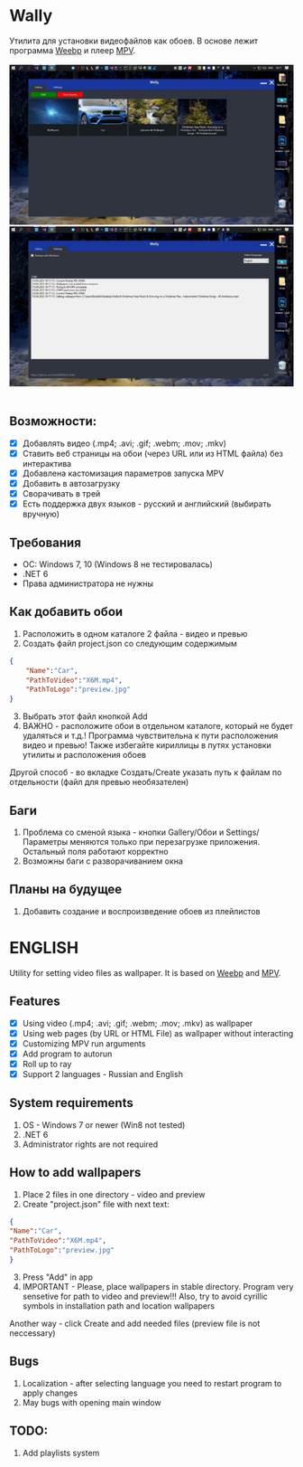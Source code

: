 # Wally
Утилита для установки видеофайлов как обоев. В основе лежит программа [Weebp](https://github.com/Francesco149/weebp) и плеер [MPV](https://mpv.io).
<br>
<br>
![](https://github.com/AskoRBINKAs/Wally/blob/master/0QUWXk1ghbU.jpg)
<br>
![](https://github.com/AskoRBINKAs/Wally/blob/master/3Rg_JfIQYr0.jpg)
<br>
<br>
## Возможности:<br>
- [x] Добавлять видео (.mp4; .avi; .gif; .webm; .mov; .mkv)
- [x] Ставить веб страницы на обои (через URL или из HTML файла) без интерактива
- [x] Добавлена кастомизация параметров запуска MPV 
- [x] Добавить в автозагрузку
- [x] Сворачивать в трей
- [x] Есть поддержка двух языков - русский и английский (выбирать вручную)
## Требования
* ОС: Windows 7, 10 (Windows 8 не тестировалась)
* .NET 6
* Права администратора не нужны

## Как добавить обои 
1. Расположить в одном каталоге 2 файла - видео и превью
2. Создать файл project.json со следующим содержимым
```json
{
	"Name":"Car",
	"PathToVideo":"X6M.mp4",
	"PathToLogo":"preview.jpg"
}
```
3. Выбрать этот файл кнопкой Add
4. ВАЖНО - расположите обои в отдельном каталоге, который не будет удаляться и т.д.! Программа чувствительна к пути расположения видео и превью! Также избегайте кириллицы в путях установки утилиты и расположения обоев

Другой способ - во вкладке Создать/Create указать путь к файлам по отдельности (файл для превью необязателен)

## Баги
1. Проблема со сменой языка - кнопки Gallery/Обои и Settings/Параметры меняются только при перезагрузке приложения. Остальный поля работают корректно
2. Возможны баги с разворачиванием окна

## Планы на будущее
1. Добавить создание и воспроизведение обоев из плейлистов

# ENGLISH
Utility for setting video files as wallpaper. It is based on [Weebp](https://github.com/Francesco149/weebp) and [MPV](https://mpv.io).
<br>
## Features
- [x] Using video (.mp4; .avi; .gif; .webm; .mov; .mkv) as wallpaper
- [x] Using web pages (by URL or HTML File) as wallpaper without interacting
- [x] Customizing MPV run arguments 
- [x] Add program to autorun
- [x] Roll up to ray
- [x] Support 2 languages - Russian and English

## System requirements
1. OS - Windows 7 or newer (Win8 not tested)
2. .NET 6
3. Administrator rights are not required

## How to add wallpapers
1. Place 2 files in one directory - video and preview
2. Create "project.json" file with next text:
```json
{
"Name":"Car",
"PathToVideo":"X6M.mp4",
"PathToLogo":"preview.jpg"
}
```
3. Press "Add" in app
4. IMPORTANT -  Please, place wallpapers in stable directory. Program very sensetive for path to video and preview!!! Also, try to avoid cyrillic symbols in installation path and location wallpapers

Another way - click Create and add needed files (preview file is not neccessary)
## Bugs
1. Localization - after selecting language you need to restart program to apply changes
2. May bugs with opening main window

## TODO:
1. Add playlists system

